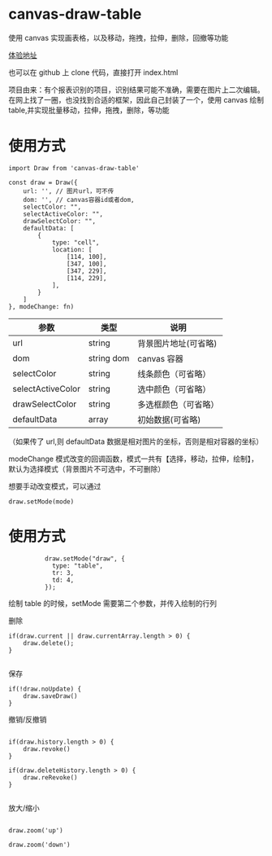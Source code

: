 # canvas-draw-table

使用 canvas 实现画表格，以及移动，拖拽，拉伸，删除，回撤等功能

[体验地址](https://test.yeshaojun.com/)

也可以在 github 上 clone 代码，直接打开 index.html

项目由来：有个报表识别的项目，识别结果可能不准确，需要在图片上二次编辑。在网上找了一圈，也没找到合适的框架，因此自己封装了一个，使用 canvas 绘制 table,并实现批量移动，拉伸，拖拽，删除，等功能

# 使用方式

```
import Draw from 'canvas-draw-table'

const draw = Draw({
    url: '', // 图片url，可不传
    dom: '', // canvas容器id或者dom,
    selectColor: "",
    selectActiveColor: "",
    drawSelectColor: "",
    defaultData: [
        {
            type: "cell",
            location: [
                [114, 100],
                [347, 100],
                [347, 229],
                [114, 229],
            ],
        }
    ]
}, modeChange: fn)

```

| 参数              | 类型       | 说明                 |
| ----------------- | ---------- | -------------------- |
| url               | string     | 背景图片地址(可省略) |
| dom               | string dom | canvas 容器          |
| selectColor       | string     | 线条颜色（可省略）   |
| selectActiveColor | string     | 选中颜色（可省略）   |
| drawSelectColor   | string     | 多选框颜色（可省略） |
| defaultData       | array      | 初始数据(可省略)     |

（如果传了 url,则 defaultData 数据是相对图片的坐标，否则是相对容器的坐标）

modeChange 模式改变的回调函数，模式一共有【选择，移动，拉伸，绘制】， 默认为选择模式（背景图片不可选中，不可删除）

想要手动改变模式，可以通过

```
draw.setMode(mode)

```

# 使用方式

```
          draw.setMode("draw", {
            type: "table",
            tr: 3,
            td: 4,
          });
```

绘制 table 的时候，setMode 需要第二个参数，并传入绘制的行列

删除

```
if(draw.current || draw.currentArray.length > 0) {
	draw.delete();
}


```

保存

```
if(!draw.noUpdate) {
	draw.saveDraw()
}

```

撤销/反撤销

```

if(draw.history.length > 0) {
	draw.revoke()
}

if(draw.deleteHistory.length > 0) {
	draw.reRevoke()
}


```

放大/缩小

```

draw.zoom('up')

draw.zoom('down')

```
